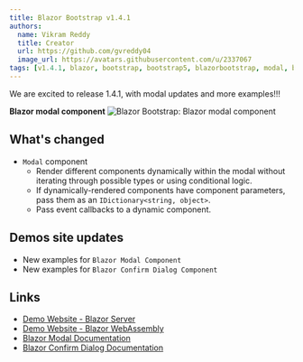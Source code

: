 ```yaml
---
title: Blazor Bootstrap v1.4.1
authors:
  name: Vikram Reddy
  title: Creator
  url: https://github.com/gvreddy04
  image_url: https://avatars.githubusercontent.com/u/2337067
tags: [v1.4.1, blazor, bootstrap, bootstrap5, blazorbootstrap, modal, blazormodal, confirmmodal, blazorconfirmmodal, dialog, blazordialog]
---
```


We are excited to release 1.4.1, with modal updates and more examples!!!

<b>Blazor modal component</b>
<img src="https://i.imgur.com/dQMxYxw.png" alt="Blazor Bootstrap: Blazor modal component" />

<!--truncate-->

## What's changed

- `Modal` component
  - Render different components dynamically within the modal without iterating through possible types or using conditional logic.
  - If dynamically-rendered components have component parameters, pass them as an `IDictionary<string, object>`.
  - Pass event callbacks to a dynamic component.

## Demos site updates
- New examples for `Blazor Modal Component`
- New examples for `Blazor Confirm Dialog Component`

## Links
- [Demo Website - Blazor Server](https://demos.blazorbootstrap.com/)
- [Demo Website - Blazor WebAssembly](https://demos.getblazorbootstrap.com/)
- [Blazor Modal Documentation](https://getblazorbootstrap.com/docs/components/modal)
- [Blazor Confirm Dialog Documentation](https://getblazorbootstrap.com/docs/components/confirm-dialog)